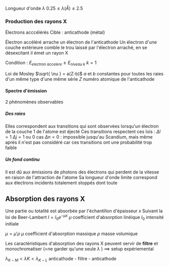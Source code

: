 Longueur d'onde $\lambda$
$0.25 \leq \lambda (Å) \leq 2.5$

### Production des rayons X

Électrons acccélérés 
Cible : anticathode (métal)

Électron accéléré arrache un électron de l'anticathode
Un électron d'une couche extérieure comble le trou laissé par l'électron arraché, en se désexcitant il émet un rayon X

Condition : $E_{electron\ accelere} \geq E_{niveau\ k}$
$k=1$

Loi de Mosley
$\sqrt{ \nu } = a(Z-b)$
$a$ et $b$ constantes pour toutes les raies d'un même type d'une même série
$Z$ numéro atomique de l'anticathode
#### Spectre d'émission
2 phénomènes observables
##### Des raies
Elles correspondent aux transitions qui sont observées lorsqu'un électron de la couche 1 de l'atome est éjecté
Ces transitions respectent ces lois : 
$\Delta l=1$
$\Delta j=1$ ou $0$
cas $\Delta n=0$ : impossible jusqu'au Scandium, mais même après il n'est pas considéré car ces transitions ont une probabilité trop faible
##### Un fond continu
Il est dû aux émissions de photons des électrons qui perdent de la vitesse en raison de l'attraction de l'atome
Sa longueur d'onde limite correspond aux électrons incidents totalement stoppés dont toute
## Absorption des rayons X
Une partie ou totalité est absorbée par l'échantillon d'épaisseur $x$ 
Suivant la loi de Beer-Lambert
$I=I_{0}e^{ -\mu x }$
$\mu$ coefficient d'absorption linéique
$I_{0}$ intensité initiale

$\mu=\mu ' \rho$
$\mu$ coefficient d'absorption massique
$\rho$ masse volumique


Les caractéristiques d'absorption des rayons X peuvent servir de **filtre** et monochromatiser (=ne garder qu'une seule $\lambda$ ) $\implies$ setup expériemental


$\lambda_{K-M}<\lambda K<\lambda_{K-L}$
anticathode - filtre - anticathode

